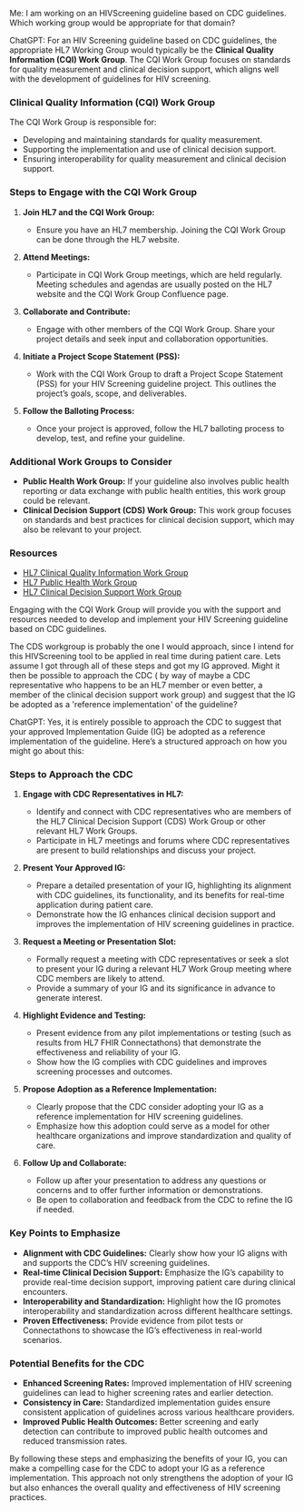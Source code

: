 Me: 
I am working on an HIVScreening guideline based on CDC guidelines. Which working group would be appropriate for that domain?

ChatGPT:
For an HIV Screening guideline based on CDC guidelines, the appropriate HL7 Working Group would typically be the **Clinical Quality Information (CQI) Work Group**. The CQI Work Group focuses on standards for quality measurement and clinical decision support, which aligns well with the development of guidelines for HIV screening.

### Clinical Quality Information (CQI) Work Group

The CQI Work Group is responsible for:

- Developing and maintaining standards for quality measurement.
- Supporting the implementation and use of clinical decision support.
- Ensuring interoperability for quality measurement and clinical decision support.

### Steps to Engage with the CQI Work Group

1. **Join HL7 and the CQI Work Group:**
   - Ensure you have an HL7 membership. Joining the CQI Work Group can be done through the HL7 website.

2. **Attend Meetings:**
   - Participate in CQI Work Group meetings, which are held regularly. Meeting schedules and agendas are usually posted on the HL7 website and the CQI Work Group Confluence page.

3. **Collaborate and Contribute:**
   - Engage with other members of the CQI Work Group. Share your project details and seek input and collaboration opportunities.

4. **Initiate a Project Scope Statement (PSS):**
   - Work with the CQI Work Group to draft a Project Scope Statement (PSS) for your HIV Screening guideline project. This outlines the project’s goals, scope, and deliverables.

5. **Follow the Balloting Process:**
   - Once your project is approved, follow the HL7 balloting process to develop, test, and refine your guideline.

### Additional Work Groups to Consider

- **Public Health Work Group:** If your guideline also involves public health reporting or data exchange with public health entities, this work group could be relevant.
- **Clinical Decision Support (CDS) Work Group:** This work group focuses on standards and best practices for clinical decision support, which may also be relevant to your project.

### Resources

- [HL7 Clinical Quality Information Work Group](http://www.hl7.org/Special/committees/cqi/index.cfm)
- [HL7 Public Health Work Group](http://www.hl7.org/Special/committees/pher/index.cfm)
- [HL7 Clinical Decision Support Work Group](http://www.hl7.org/Special/committees/dss/index.cfm)

Engaging with the CQI Work Group will provide you with the support and resources needed to develop and implement your HIV Screening guideline based on CDC guidelines.

The CDS workgroup is probably the one I would approach, since I intend for this HIVScreening tool to be applied in real time during patient care. Lets assume I got through all of these steps and got my IG approved. Might it then be possible to approach the CDC ( by way of maybe a CDC representative who happens to be an HL7 member or even better, a member of the clinical decision support work group) and suggest that the IG be adopted as a 'reference implementation' of the guideline?

ChatGPT:
Yes, it is entirely possible to approach the CDC to suggest that your approved Implementation Guide (IG) be adopted as a reference implementation of the guideline. Here’s a structured approach on how you might go about this:

### Steps to Approach the CDC

1. **Engage with CDC Representatives in HL7:**
   - Identify and connect with CDC representatives who are members of the HL7 Clinical Decision Support (CDS) Work Group or other relevant HL7 Work Groups.
   - Participate in HL7 meetings and forums where CDC representatives are present to build relationships and discuss your project.

2. **Present Your Approved IG:**
   - Prepare a detailed presentation of your IG, highlighting its alignment with CDC guidelines, its functionality, and its benefits for real-time application during patient care.
   - Demonstrate how the IG enhances clinical decision support and improves the implementation of HIV screening guidelines in practice.

3. **Request a Meeting or Presentation Slot:**
   - Formally request a meeting with CDC representatives or seek a slot to present your IG during a relevant HL7 Work Group meeting where CDC members are likely to attend.
   - Provide a summary of your IG and its significance in advance to generate interest.

4. **Highlight Evidence and Testing:**
   - Present evidence from any pilot implementations or testing (such as results from HL7 FHIR Connectathons) that demonstrate the effectiveness and reliability of your IG.
   - Show how the IG complies with CDC guidelines and improves screening processes and outcomes.

5. **Propose Adoption as a Reference Implementation:**
   - Clearly propose that the CDC consider adopting your IG as a reference implementation for HIV screening guidelines.
   - Emphasize how this adoption could serve as a model for other healthcare organizations and improve standardization and quality of care.

6. **Follow Up and Collaborate:**
   - Follow up after your presentation to address any questions or concerns and to offer further information or demonstrations.
   - Be open to collaboration and feedback from the CDC to refine the IG if needed.

### Key Points to Emphasize

- **Alignment with CDC Guidelines:** Clearly show how your IG aligns with and supports the CDC’s HIV screening guidelines.
- **Real-time Clinical Decision Support:** Emphasize the IG’s capability to provide real-time decision support, improving patient care during clinical encounters.
- **Interoperability and Standardization:** Highlight how the IG promotes interoperability and standardization across different healthcare settings.
- **Proven Effectiveness:** Provide evidence from pilot tests or Connectathons to showcase the IG’s effectiveness in real-world scenarios.

### Potential Benefits for the CDC

- **Enhanced Screening Rates:** Improved implementation of HIV screening guidelines can lead to higher screening rates and earlier detection.
- **Consistency in Care:** Standardized implementation guides ensure consistent application of guidelines across various healthcare providers.
- **Improved Public Health Outcomes:** Better screening and early detection can contribute to improved public health outcomes and reduced transmission rates.

By following these steps and emphasizing the benefits of your IG, you can make a compelling case for the CDC to adopt your IG as a reference implementation. This approach not only strengthens the adoption of your IG but also enhances the overall quality and effectiveness of HIV screening practices.
